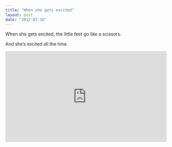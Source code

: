 ```yaml
---
title: "When she gets excited"
layout: post
date: "2012-07-16"
---
```


When she gets excited, the little feet go like a scissors.

And she’s excited all the time.

<div style="padding:56.25% 0 0 0;position:relative;"><iframe src="https://player.vimeo.com/video/993516816?badge=0&amp;autopause=0&amp;player_id=0&amp;app_id=58479" frameborder="0" allow="autoplay; fullscreen; picture-in-picture; clipboard-write" style="position:absolute;top:0;left:0;width:100%;height:100%;" title="tumblr_m79asiOMLz1r16syi_r1"></iframe></div><script src="https://player.vimeo.com/api/player.js"></script>
